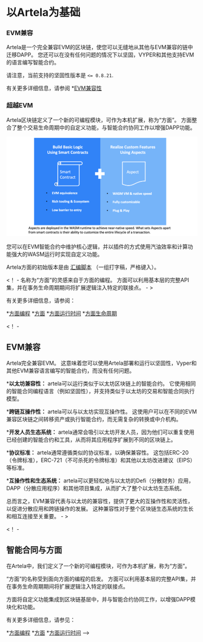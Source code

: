 
# 以Artela为基础


### EVM兼容
Artela是一个完全兼容EVM的区块链，使您可以无缝地从其他与EVM兼容的链中迁移DAPP。 您还可以在没有任何问题的情况下以坚固，VYPER和其他支持EVM的语言编写智能合约。

请注意，当前支持的坚固性版本是 `<= 0.8.21`.

有关更多详细信息，请参阅
*[EVM兼容性](/develop/core-concepts/evm-compatibility) 


### 超越EVM

Artela区块链定义了一个新的可编程模块，可作为本机扩展，称为“方面”。 方面整合了整个交易生命周期中的自定义功能，与智能合约协同工作以增强DAPP功能。


 ![modular_dapp.png](modular_dapp.png) 

您可以在EVM智能合约中维护核心逻辑，并以插件的方式使用汽油效率和计算功能强大的WASM运行时实现自定义功能。

Artela方面的初始版本是由 [汇编脚本](https://www.assemblyscript.org/) （一组打字稿，严格键入）。

<！ - 名称为“方面”的灵感来自于方面的编程。 方面可以利用基本层的完整API集，并在事务生命周期期间将扩展逻辑注入特定的联接点。 - >


有关更多详细信息，请参阅：

*[方面编程](/develop/core-concepts/aspect-programming) 
*[方面](/develop/core-concepts/aspect) 
*[方面运行时间](/develop/core-concepts/aspect-runtime) 
*[方面生命周期](/develop/core-concepts/lifecycle) 



<！ -
## EVM兼容

Artela完全兼容EVM。 这意味着您可以使用Artela部署和运行以坚固性，Vyper和其他EVM兼容语言编写的智能合约，而没有任何问题。

 ***以太坊兼容性：** artela可以运行类似于以太坊区块链上的智能合约。 它使用相同的智能合同编程语言（例如坚固性），并支持类似于以太坊的交易和智能合同执行模型。

 ***跨链互操作性：** artela可以与以太坊实现互操作性。 这使用户可以在不同的EVM兼容区块链之间转移资产或执行智能合约，而无需复杂的转换或中介机构。

 ***开发人员生态系统：** artela通常会吸引以太坊开发人员，因为他们可以重复使用已经创建的智能合约和工具，从而将其应用程序扩展到不同的区块链上。

 ***协议标准：** artela通常遵循类似的协议标准，以确保兼容性。 这包括ERC-20（令牌标准），ERC-721（不可杀死的令牌标准）和其他以太坊改进建议（EIPS）等标准。

 ***互操作性和生态系统：** artela可以更轻松地与以太坊的Defi（分散财务）应用，DAPP（分散应用程序）和其他项目集成，从而扩大了整个以太坊生态系统。

总而言之，EVM兼容代表与以太坊的兼容性，提供了更大的互操作性和灵活性，以促进分散应用和跨链操作的发展。 这种兼容性对于整个区块链生态系统的生长和相互连接至关重要。 - >


<！ -
## 智能合同与方面

在Artela中，我们定义了一个新的可编程模块，可作为本机扩展，称为“方面”。

“方面”的名称受到面向方面的编程的启发。 方面可以利用基本层的完整API集，并在事务生命周期期间将扩展逻辑注入特定的联接点。

方面将自定义功能集成到区块链基层中，并与智能合约协同工作，以增强DAPP模块化和功能。

有关更多详细信息，请参见：

*[方面编程](/develop/core-concepts/aspect-programming) 
*[方面](/develop/core-concepts/aspect) 
*[方面运行时间](/develop/core-concepts/aspect-runtime) -->
